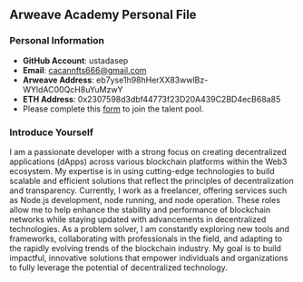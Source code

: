 ## Arweave Academy Personal File

### Personal Information
- **GitHub Account**: ustadasep
- **Email**: cacannfts666@gmail.com
- **Arweave Address**: eb7yse1h98hHerXX83wwlBz-WYldAC00QcH8uYuMzwY
- **ETH Address**: 0x2307598d3dbf44773f23D20A439C2BD4ecB68a85
- Please complete this [form](https://docs.google.com/forms/d/e/1FAIpQLSfWA5fIIcBgmRppm3jNz5vmf9Mai_QMVil-2pO4r7YKn_Zhtw/viewform?usp=sf_link) to join the talent pool.

### Introduce Yourself
I am a passionate developer with a strong focus on creating decentralized applications (dApps) across various blockchain platforms within the Web3 ecosystem. My expertise is in using cutting-edge technologies to build scalable and efficient solutions that reflect the principles of decentralization and transparency.
Currently, I work as a freelancer, offering services such as Node.js development, node running, and node operation. These roles allow me to help enhance the stability and performance of blockchain networks while staying updated with advancements in decentralized technologies.
As a problem solver, I am constantly exploring new tools and frameworks, collaborating with professionals in the field, and adapting to the rapidly evolving trends of the blockchain industry. My goal is to build impactful, innovative solutions that empower individuals and organizations to fully leverage the potential of decentralized technology.

